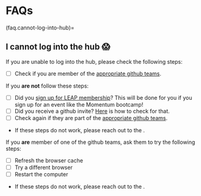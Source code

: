 # FAQs

(faq.cannot-log-into-hub)=

## I cannot log into the hub 😱

If you are unable to log into the hub, please check the following steps:

- [ ] Check if you are member of the [appropriate github teams](users.categories).

If you **are not** follow these steps:

- [ ] Did you [sign up for LEAP membership](users.membership.apply)? This will be done for you if you sign up for an event like the Momentum bootcamp!
- [ ] Did you receive a github invite? [Here](users.membership.invite) is how to check for that.
- [ ] Check again if they are part of the [appropriate github teams](users.categories).
- If these steps do not work, please reach out to the [](support.data_compute_team).

If you **are** member of one of the github teams, ask them to try the following steps:

- [ ] Refresh the browser cache
- [ ] Try a different browser
- [ ] Restart the computer
- If these steps do not work, please reach out to the [](support.data_compute_team).
